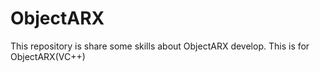 # ObjectARX
This repository is share some skills about ObjectARX develop.
This is for ObjectARX(VC++)
